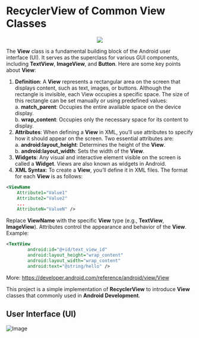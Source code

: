 # RecyclerView of Common View Classes
<p align="center">
  <img src="https://github.com/user-attachments/assets/4f4147c8-bba7-469c-936f-dd6ba203331b">
</p>

The **View** class is a fundamental building block of the Android user interface (UI). It serves as the superclass for various GUI components, including **TextView**, **ImageView**, and **Button**. Here are some key points about **View**:

1. **Definition**: A **View** represents a rectangular area on the screen that displays content, such as text, images, or buttons. Although the rectangle is invisible, each View occupies a specific space. The size of this rectangle can be set manually or using predefined values: <br>
a. **match_parent**: Occupies the entire available space on the device display. <br>
b. **wrap_content**: Occupies only the necessary space for its content to display. <br>
2. **Attributes**: When defining a **View** in XML, you’ll use attributes to specify how it should appear on the screen. Two essential attributes are: <br>
a. **android:layout_height**: Determines the height of the **View**. <br>
b. **android:layout_width**: Sets the width of the **View**. <br>
3. **Widgets**: Any visual and interactive element visible on the screen is called a **Widget**. Views are also known as widgets in Android.
4. **XML Syntax**: To create a **View**, you’ll define it in XML files. The format for each **View** is as follows:

```XML
<ViewName
    Attribute1="Value1"
    Attribute2="Value2"
    ...
    AttributeN="ValueN" />
```
Replace **ViewName** with the specific **View** type (e.g., **TextView**, **ImageView**). Attributes control the appearance and behavior of the **View**. <br>
Example:
```XML
<TextView
        android:id="@+id/text_view_id"
        android:layout_height="wrap_content"
        android:layout_width="wrap_content"
        android:text="@string/hello" />
```
More: https://developer.android.com/reference/android/view/View

This project is a simple implementation of **RecyclerView** to introduce **View** classes that commonly used in **Android Development**.

## User Interface (UI)
![Image](https://github.com/user-attachments/assets/813a79f6-af23-4df3-ad42-e05a459e1e83)
